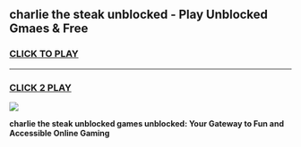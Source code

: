 
## charlie the steak unblocked - Play Unblocked Gmaes & Free
<h3>
<a href="https://news.freeplayer.one?title=charlie_the_steak_unblocked&ref=16F">CLICK TO PLAY</a></h3>
<hr>

<h3>
<a href="https://news.freeplayer.one?title=charlie_the_steak_unblocked&ref=16F">CLICK 2 PLAY</a>
  
</h3>

<a href="https://news.freeplayer.one?title=charlie_the_steak_unblocked&ref=16F/"><img src="https://clearcache.store/games.png"></a>


**charlie the steak unblocked games unblocked: Your Gateway to Fun and Accessible Online Gaming**

